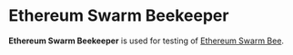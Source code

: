 # Ethereum Swarm Beekeeper

**Ethereum Swarm Beekeeper** is used for testing of [Ethereum Swarm Bee](https://github.com/ethersphere/bee).
